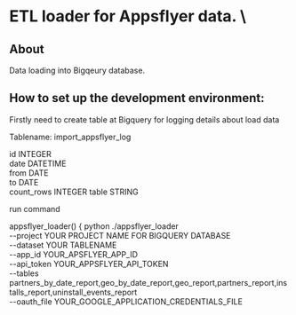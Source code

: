 
# ETL loader for Appsflyer data. \




## About
Data loading into Bigqeury database.

## How to set up the development environment:


Firstly need to create table at Bigquery for logging details about load data

Tablename: import_appsflyer_log


id	INTEGER		
date	DATETIME	
from	DATE	
to	DATE		
count_rows	INTEGER	
table	STRING	


run command 

appsflyer_loader() {
    python ./appsflyer_loader \
    --project YOUR PROJECT NAME FOR BIGQUERY DATABASE \
    --dataset YOUR TABLENAME  \
    --app_id YOUR_APSFLYER_APP_ID \
    --api_token YOUR_APPSFLYER_API_TOKEN \
    --tables partners_by_date_report,geo_by_date_report,geo_report,partners_report,installs_report,uninstall_events_report \
    --oauth_file YOUR_GOOGLE_APPLICATION_CREDENTIALS_FILE
    
    
    
    